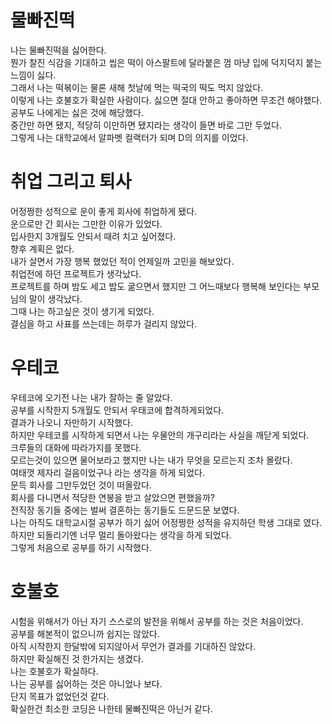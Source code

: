 
# 물빠진떡

나는 물빠진떡을 싫어한다.  
뭔가 찰진 식감을 기대하고 씹은 떡이 아스팔트에 달라붙은 껌 마냥 입에 덕지덕지 붙는 느낌이 싫다.  
그래서 나는 떡볶이는 물론 새해 첫날에 먹는 떡국의 떡도 먹지 않았다.  
이렇게 나는 호불호가 확실한 사람이다. 싫으면 절대 안하고 좋아하면 무조건 해야했다.  
공부도 나에게는 싫은 것에 해당했다.  
중간만 하면 됐지, 적당히 이만하면 됐지라는 생각이 들면 바로 그만 두었다.  
그렇게 나는 대학교에서 알파벳 컬랙터가 되며 D의 의지를 이었다.  

# 취업 그리고 퇴사
어정쩡한 성적으로 운이 좋게 회사에 취업하게 됐다.  
운으로만 간 회사는 그만한 이유가 있었다.  
입사한지 3개월도 안되서 때려 치고 싶어졌다.  
향후 계획은 없다.  
내가 살면서 가장 행복 했었던 적이 언제일까 고민을 해보았다.  
취업전에 하던 프로젝트가 생각났다.  
프로젝트를 하며 밤도 세고 밥도 굶으면서 했지만 그 어느때보다 행복해 보인다는 부모님의 말이 생각났다.  
그때 나는 하고싶은 것이 생기게 되었다.  
결심을 하고 사표를 쓰는데는 하루가 걸리지 않았다.


# 우테코

우테코에 오기전 나는 내가 잘하는 줄 알았다.  
공부를 시작한지 5개월도 안되서 우태코에 합격하게되었다.  
결과가 나오니 자만하기 시작했다.  
하지만 우테코를 시작하게 되면서 나는 우물안의 개구리라는 사실을 깨닫게 되었다.  
크루들의 대화에 따라가지를 못했다.  
모르는것이 있으면 물어보라고 했지만 나는 내가 무엇을 모르는지 조차 몰랐다.  
여태껏 제자리 걸음이었구나 라는 생각을 하게 되었다.  
문득 회사를 그만두었던 것이 떠올랐다.  
회사를 다니면서 적당한 연봉을 받고 살았으면 편했을까?  
전직장 동기들 중에는 벌써 결혼하는 동기들도 드문드문 보였다.  
나는 아직도 대학교시절 공부가 하기 싫어 어정쩡한 성적을 유지하던 학생 그대로 였다.  
하지만 되돌리기엔 너무 멀리 돌아왔다는 생각을 하게 되었다.  
그렇게 처음으로 공부를 하기 시작했다.  

# 호불호
 시험을 위해서가 아닌 자기 스스로의 발전을 위해서 공부를 하는 것은 처음이었다.  
공부를 해본적이 없으니까 쉽지는 않았다.   
아직 시작한지 한달밖에 되지않아서 무언가 결과를 기대하진 않았다.  
하지만 확실해진 것 한가지는 생겼다.  
나는 호불호가 확실하다.  
나는 공부를 싫어하는 것은 아니었나 보다.  
단지 목표가 없었던것 같다.  
확실한건 최소한 코딩은 나한테 물빠진떡은 아닌거 같다.  
